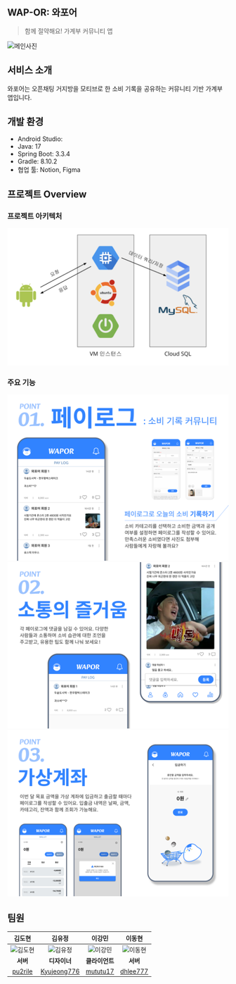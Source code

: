 ## WAP-OR: 와포어
> 함께 절약해요! 가계부 커뮤니티 앱

![메인사진](<와포어 메인.png>)


## 서비스 소개
와포어는 오픈채팅 거지방을 모티브로 한 소비 기록을 공유하는 커뮤니티 기반 가계부 앱입니다.



## 개발 환경
- Android Studio:
- Java: 17
- Spring Boot: 3.3.4
- Gradle: 8.10.2
- 협업 툴: Notion, Figma

## 프로젝트 Overview
### 프로젝트 아키텍처
![alt text](image.png)
### 주요 기능
![alt text](2.png)
![alt text](3.png)
![alt text](4.png)

## 팀원
| 김도현   | 김유정   | 이강민   | 이동현   |
|:--------:|:--------:|:--------:|:--------:|
| <img src="https://github.com/pu2rile.png?size=150" alt="김도현" width="100"> | <img src="https://github.com/Kyujeong776.png?size=150" alt="김유정" width="100"> | <img src="https://github.com/mututu17.png?size=150" alt="이강민" width="100"> | <img src="https://github.com/dhlee777.png?size=150" alt="이동현" width="100"> | <img src="https://github.com/Hun0906.png?size=150" alt="이동훈" width="100"> |
| **서버** | **디자이너** | **클라이언트** | **서버** |
| [pu2rile](https://github.com/pu2rile) | [Kyujeong776](https://github.com/Kyujeong776) | [mututu17](https://github.com/mututu17) | [dhlee777](https://github.com/dhlee777) |